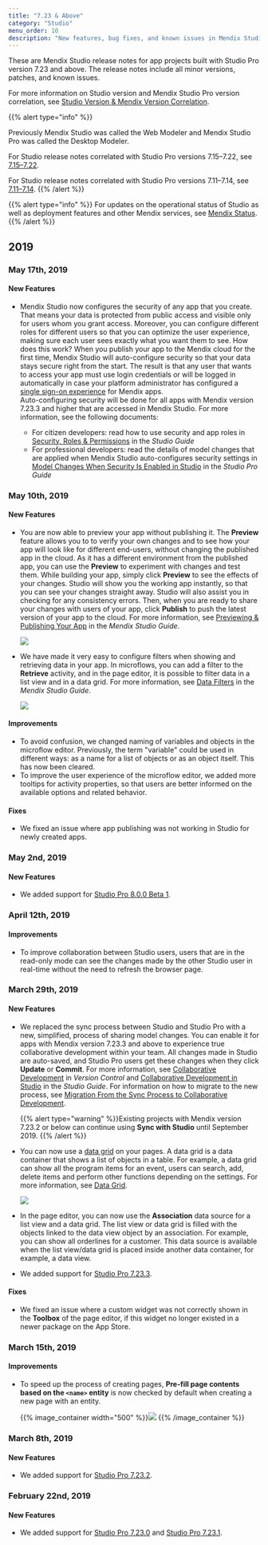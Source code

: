 ```yaml
---
title: "7.23 & Above"
category: "Studio"
menu_order: 10
description: "New features, bug fixes, and known issues in Mendix Studio correlated to Mendix Studio Pro version 7.23 and above."
---
```


These are Mendix Studio release notes for app projects built with Studio Pro version 7.23 and above. The release notes include all minor versions, patches, and known issues.

For more information on Studio version and Mendix Studio Pro version correlation, see [Studio Version & Mendix Version Correlation](/studio/general-versions).

{{% alert type="info" %}}

Previously Mendix Studio was called the Web Modeler and Mendix Studio Pro was called the Desktop Modeler.

For Studio release notes correlated with Studio Pro versions 7.15–7.22, see [7.15–7.22](7.15-7.22). 

For Studio release notes correlated with Studio Pro versions 7.11–7.14, see [7.11–7.14](7.11-7.14). 
{{% /alert %}}

{{% alert type="info" %}}
For updates on the operational status of Studio as well as deployment features and other Mendix services, see [Mendix Status](https://status.mendix.com/).
{{% /alert %}}

## 2019

### May 17th, 2019

#### New Features

* Mendix Studio now configures the security of any app that you create. That means your data is protected from public access and visible only for users whom you grant access. Moreover, you can configure different roles for different users so that you can optimize the user experience, making sure each user sees exactly what you want them to see.
  How does this work? When you publish your app to the Mendix cloud for the first time, Mendix Studio will auto-configure security so that your data stays secure right from the start. The result is that any user that wants to access your app must use login credentials or will be logged in automatically in case your platform administrator has configured a [single sign-on experience](/developerportal/deploy/integrate-with-mendix-sso) for Mendix apps.   
  Auto-configuring security will be done for all apps with Mendix version 7.23.3 and higher that are accessed in Mendix Studio. For more information, see the following documents:
  
  * For citizen developers: read how to use security and app roles in [Security, Roles & Permissions](/studio/settings-security) in the *Studio Guide*
  * For professional developers: read the details of model changes that are applied when Mendix Studio auto-configures security settings in [Model Changes When Security Is Enabled in Studio](/refguide/studio-security-enabled) in the *Studio Pro Guide*


### May 10th, 2019

#### New Features

* You are now able to preview your app without publishing it. The **Preview** feature allows you to to verify your own changes and to see how your app will look like for different end-users, without changing the published app in the cloud. As it has a different environment from the published app, you can use the **Preview** to experiment with changes and test them. While building your app, simply click **Preview** to see the effects of your changes. Studio will show you the working app instantly, so that you can see your changes straight away. Studio will also assist you in checking for any consistency errors. Then, when you are ready to share your changes with users of your app, click **Publish** to push the latest version of your app to the cloud. For more information, see [Previewing & Publishing Your App](/studio/publishing-app) in the *Mendix Studio Guide*.

    ![](attachments/preview.png)

*  We have made it very easy to configure filters when showing and retrieving data in your app. In microflows, you can add a filter to the **Retrieve** activity, and in the page editor, it is possible to filter data in a list view and in a data grid.  For more information, see [Data Filters](/studio/filters) in the *Mendix Studio Guide*.

    ![](attachments/filter-example.png)

#### Improvements

* To avoid confusion, we changed naming of variables and objects in the microflow editor. Previously, the term "variable" could be used in different ways: as a name for a list of objects or as an object itself. This has now been cleared. 
* To improve the user experience of the microflow editor, we added more tooltips for activity properties, so that users are better informed on the available options and related behavior. 

#### Fixes

* We fixed an issue where app publishing was not working in Studio for newly created apps.

### May 2nd, 2019

#### New Features

* We added support for [Studio Pro 8.0.0 Beta 1](../studio-pro/8.0). 

### April 12th, 2019

#### Improvements

* To improve collaboration between Studio users, users that are in the read-only mode can see the changes made by the other Studio user in real-time without the need to refresh the browser page.

### March 29th, 2019

#### New Features

*  We replaced the sync process between Studio and Studio Pro with a new, simplified, process of sharing model changes. You can enable it for apps with Mendix version 7.23.3 and above to experience true  collaborative development within your team. All changes made in Studio are auto-saved, and Studio Pro users get these changes when they click **Update** or **Commit**. For more information, see [Collaborative Development](/refguide7/collaborative-development) in *Version Control* and [Collaborative Development in Studio](/studio/general-collaborative-development) in the *Studio Guide*. For information on how to migrate to the new process, see [Migration From the Sync Process to Collaborative Development](/refguide7/collaborative-development-migration). 

    {{% alert type="warning" %}}Existing projects with Mendix version 7.23.2 or below can continue using **Sync with Studio** until September 2019.
    {{% /alert %}}

*  You can now use a [data grid](/studio/page-editor-data-grid) on your pages. A data grid is a data container that shows a list of objects in a table. For example, a data grid can show all the program items for an event, users can search, add, delete items and perform other functions depending on the settings. For more information, see [Data Grid](/studio/page-editor-data-grid). 

    ![](../../studio/attachments/page-editor-data-grid/data-grid-example.png)  

* In the page editor, you can now use the **Association** data source for a list view and a data grid. The list view or data grid is filled with the objects linked to the data view object by an association. For example, you can show all orderlines for a customer. This data source is available when the list view/data grid is placed inside another data container, for example, a data view.  

* We added support for [Studio Pro 7.23.3](../studio-pro/7.23). 

#### Fixes

* We fixed an issue where a custom widget was not correctly shown in the **Toolbox** of the page editor, if this widget no longer existed in a newer package on the App Store.

### March 15th, 2019

#### Improvements

* To speed up the process of creating pages, **Pre-fill page contents based on the `<name>` entity** is now checked by default when creating a new page with an entity.

    {{% image_container width="500" %}}![](attachments/pre-fill-page-contents.png)
    {{% /image_container %}}

### March 8th, 2019

#### New Features

* We added support for [Studio Pro 7.23.2](../studio-pro/7.23).

### February 22nd, 2019

#### New Features

* We added support for [Studio Pro 7.23.0](../studio-pro/7.23) and [Studio Pro 7.23.1](../studio-pro/7.23).
